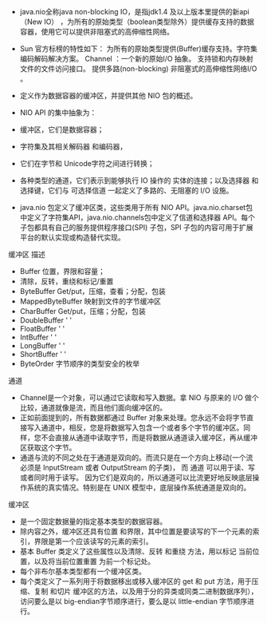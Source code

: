 - java.nio全称java non-blocking IO，是指jdk1.4 及以上版本里提供的新api（New IO） ，为所有的原始类型（boolean类型除外）提供缓存支持的数据容器，使用它可以提供非阻塞式的高伸缩性网络。

- Sun 官方标榜的特性如下： 为所有的原始类型提供(Buffer)缓存支持。字符集编码解码解决方案。 Channel ：一个新的原始I/O 抽象。 支持锁和内存映射文件的文件访问接口。 提供多路(non-blocking) 非阻塞式的高伸缩性网络I/O 。

- 定义作为数据容器的缓冲区，并提供其他 NIO 包的概述。
 - NIO API 的集中抽象为：
 - 缓冲区，它们是数据容器；
 - 字符集及其相关解码器 和编码器，
 - 它们在字节和 Unicode字符之间进行转换；
 - 各种类型的通道，它们表示到能够执行 IO 操作的
实体的连接；以及选择器 和选择键，它们与
可选择信道 一起定义了多路的、无阻塞的
I/O 设施。

- java.nio 包定义了缓冲区类，这些类用于所有 NIO API。java.nio.charset包中定义了字符集API，java.nio.channels包中定义了信道和选择器 API。每个子包都具有自己的服务提供程序接口(SPI) 子包，SPI 子包的内容可用于扩展平台的默认实现或构造替代实现。


缓冲区
描述
- Buffer 位置，界限和容量；
- 清除，反转，重绕和标记/重置
- ByteBuffer Get/put，压缩，查看；分配，包装
- MappedByteBuffer 映射到文件的字节缓冲区
- CharBuffer Get/put，压缩；分配，包装
- DoubleBuffer ' '
- FloatBuffer ' '
- IntBuffer ' '
- LongBuffer ' '
- ShortBuffer ' '
- ByteOrder 字节顺序的类型安全的枚举


通道
- Channel是一个对象，可以通过它读取和写入数据。拿 NIO 与原来的 I/O 做个比较，通道就像是流，而且他们面向缓冲区的。
- 正如前面提到的，所有数据都通过 Buffer 对象来处理。您永远不会将字节直接写入通道中，相反，您是将数据写入包含一个或者多个字节的缓冲区。同样，您不会直接从通道中读取字节，而是将数据从通道读入缓冲区，再从缓冲区获取这个字节。
- 通道与流的不同之处在于通道是双向的。而流只是在一个方向上移动(一个流必须是 InputStream 或者 OutputStream 的子类)， 而 通道 可以用于读、写或者同时用于读写。
因为它们是双向的，所以通道可以比流更好地反映底层操作系统的真实情况。特别是在 UNIX 模型中，底层操作系统通道是双向的。

缓冲区
- 是一个固定数据量的指定基本类型的数据容器。
- 除内容之外，缓冲区还具有位置 和界限，其中位置是要读写的下一个元素的索引，界限是第一个应该读写的元素的索引。
- 基本 Buffer 类定义了这些属性以及清除、反转 和重绕 方法，用以标记 当前位置，以及将当前位置重置 为前一个标记处。
- 每个非布尔基本类型都有一个缓冲区类。
- 每个类定义了一系列用于将数据移出或移入缓冲区的 get 和 put 方法，用于压缩、复制 和切片 缓冲区的方法，以及用于分的异类或同类二进制数据序列），访问要么是以 big-endian字节顺序进行，要么是以 little-endian 字节顺序进行。
